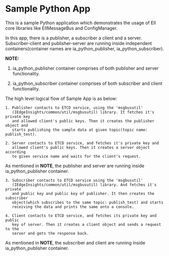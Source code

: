 # Sample Python App 


This is a sample Python application which demonstrates the usage of EII core libraries like EIIMessageBus and ConfigManager.

In this app, there is a publisher, a subscriber a client and a
server. Subscriber-client and publisher-server are running inside independent
containers(container names are ia_python_publisher, ia_python_subscriber).

**NOTE:**

1. ia_python_publisher container comprises of both publisher and server
functionality.

2. ia_python_subscriber container comprises of both subscriber and
client functionality.

The high level logical flow of Sample App is as below:

    1. Publisher contacts to ETCD service, using the 'msgbusutil'
       (IEdgeInsights/common/util/msgbusutil) library. It fetches it's private key
       and allowed client's public keys. Then it creates the publisher object and
       starts publishing the sample data at given topic(topic name: publish_test).

    2. Server contacts to ETCD service, and fetches it's private key and
       allowed client's public keys. Then it creates a server object according
       to given service name and waits for the client's request.

As mentioned in **NOTE**, the publisher and server are running inside
ia_python_publisher container.

    3. Subscriber contacts to ETCD service using the 'msgbusutil'
       (IEdgeInsights/common/util/msgbusutil) library. And fetches it's private
       and public key and public key of publisher. It then creates the subscriber
       object(which subscribes to the same topic: publish_test) and starts
       receiving the data and prints the same onto a console.

    4. Client contacts to ETCD service, and fetches its private key and public
       key of server. Then it creates a client object and sends a request to the
       server and gets the response back.

As mentioned in **NOTE**, the subscriber and client are running inside
ia_python_publisher container.
